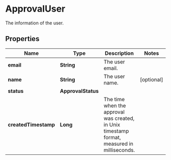 

# ApprovalUser

The information of the user.

## Properties

| Name | Type | Description | Notes |
|------------ | ------------- | ------------- | -------------|
|**email** | **String** | The user email. |  |
|**name** | **String** | The user name. |  [optional] |
|**status** | **ApprovalStatus** |  |  |
|**createdTimestamp** | **Long** | The time when the approval was created, in Unix timestamp format, measured in milliseconds. |  |



